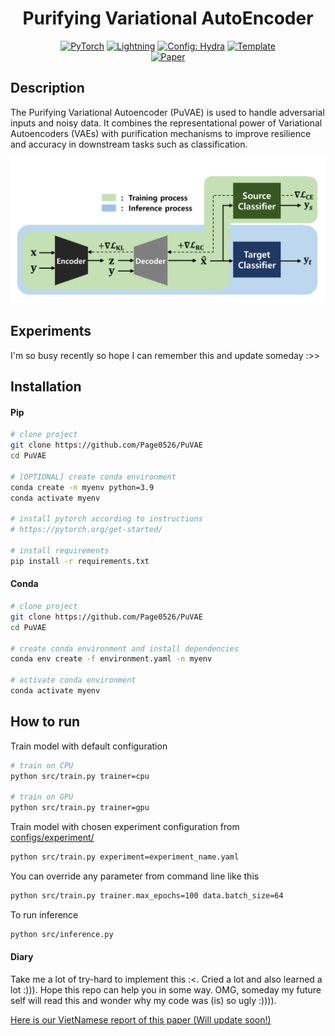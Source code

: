 <div align="center">

# Purifying Variational AutoEncoder

<a href="https://pytorch.org/get-started/locally/"><img alt="PyTorch" src="https://img.shields.io/badge/PyTorch-ee4c2c?logo=pytorch&logoColor=white"></a>
<a href="https://pytorchlightning.ai/"><img alt="Lightning" src="https://img.shields.io/badge/-Lightning-792ee5?logo=pytorchlightning&logoColor=white"></a>
<a href="https://hydra.cc/"><img alt="Config: Hydra" src="https://img.shields.io/badge/Config-Hydra-89b8cd"></a>
<a href="https://github.com/ashleve/lightning-hydra-template"><img alt="Template" src="https://img.shields.io/badge/-Lightning--Hydra--Template-017F2F?style=flat&logo=github&labelColor=gray"></a><br>
[![Paper](http://img.shields.io/badge/paper-arxiv.1001.2234-B31B1B.svg)](https://arxiv.org/pdf/1903.00585)

</div>

## Description

The Purifying Variational Autoencoder (PuVAE) is used to handle adversarial inputs and noisy data. It combines the representational power of Variational Autoencoders (VAEs) with purification mechanisms to improve resilience and accuracy in downstream tasks such as classification.

![PuVAE Architecture](/notebooks/architecture.png)

## Experiments

I'm so busy recently so hope I can remember this and update someday :>>

## Installation

#### Pip

```bash
# clone project
git clone https://github.com/Page0526/PuVAE
cd PuVAE

# [OPTIONAL] create conda environment
conda create -n myenv python=3.9
conda activate myenv

# install pytorch according to instructions
# https://pytorch.org/get-started/

# install requirements
pip install -r requirements.txt
```

#### Conda

```bash
# clone project
git clone https://github.com/Page0526/PuVAE
cd PuVAE

# create conda environment and install dependencies
conda env create -f environment.yaml -n myenv

# activate conda environment
conda activate myenv
```

## How to run

Train model with default configuration

```bash
# train on CPU
python src/train.py trainer=cpu

# train on GPU
python src/train.py trainer=gpu
```

Train model with chosen experiment configuration from [configs/experiment/](configs/experiment/)

```bash
python src/train.py experiment=experiment_name.yaml
```

You can override any parameter from command line like this

```bash
python src/train.py trainer.max_epochs=100 data.batch_size=64
```

To run inference

```bash
python src/inference.py
```
#### Diary

Take me a lot of try-hard to implement this :<. Cried a lot and also learned a lot :))). Hope this repo can help you in some way. OMG, someday my future self will read this and wonder why my code was (is) so ugly :)))).

[Here is our VietNamese report of this paper (Will update soon!)](https://docs.example.com)
